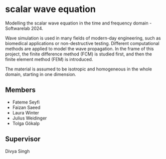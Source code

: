 # scalar wave equation

Modelling the scalar wave equation in the time and frequency domain - Softwarelab 2024.

Wave simulation is used in many fields of modern-day engineering, such as biomedical applications or non-destructive testing. Different computational methods are applied to model the wave propagation. In the frame of this project, the finite difference method (FCM) is studied first, and then the finite element method (FEM) is introduced. 

The material is assumed to be isotropic and homogeneous in the whole domain, starting in one dimension.

## Members

- Fateme Seyfi
- Faizan Saeed
- Laura Winter
- Julius Weidinger
- Tolga Gökalp

## Supervisor 

Divya Singh

